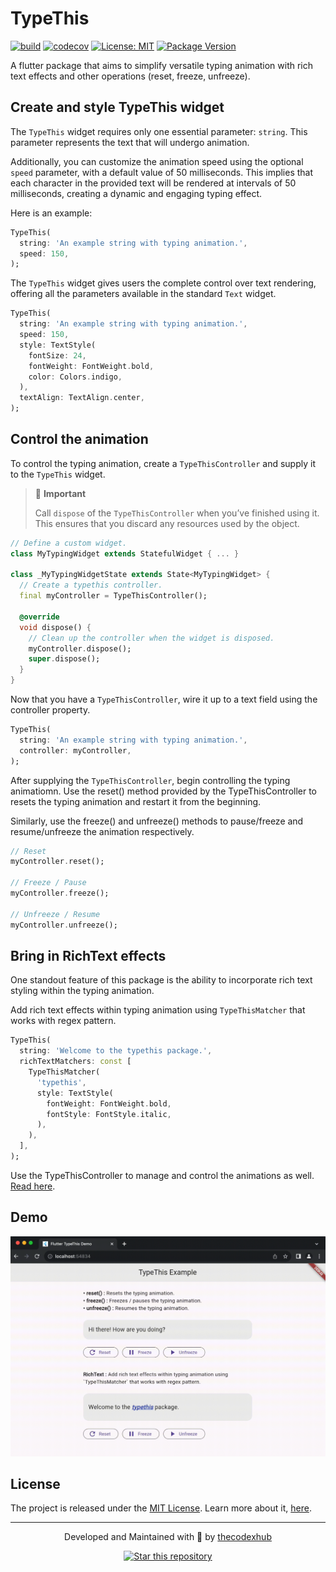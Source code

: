# TypeThis

[![build](https://github.com/thecodexhub/typethis/actions/workflows/main.yml/badge.svg)](https://github.com/thecodexhub/typethis/actions)
[![codecov](https://codecov.io/gh/thecodexhub/typethis/graph/badge.svg?token=7FY2DF2DS1)](https://codecov.io/gh/thecodexhub/typethis)
[![License: MIT](https://img.shields.io/badge/License-MIT-purple.svg)](https://opensource.org/licenses/MIT)
[![Package Version](https://img.shields.io/pub/v/typethis.svg)](https://pub.dev/packages/typethis)

A flutter package that aims to simplify versatile typing animation with rich text effects and other operations (reset, freeze, unfreeze).

## Create and style TypeThis widget

The `TypeThis` widget requires only one essential parameter: `string`. This parameter represents the text that will undergo animation.

Additionally, you can customize the animation speed using the optional `speed` parameter, with a default value of 50 milliseconds. This implies that each character in the provided text will be rendered at intervals of 50 milliseconds, creating a dynamic and engaging typing effect.

Here is an example:

```dart
TypeThis(
  string: 'An example string with typing animation.',
  speed: 150,
);
```

The `TypeThis` widget gives users the complete control over text rendering, offering all the parameters available in the standard `Text` widget.

```dart
TypeThis(
  string: 'An example string with typing animation.',
  speed: 150,
  style: TextStyle(
    fontSize: 24,
    fontWeight: FontWeight.bold,
    color: Colors.indigo,
  ),
  textAlign: TextAlign.center,
);
```

## Control the animation

To control the typing animation, create a `TypeThisController` and supply it to the `TypeThis` widget.

> 📘 **Important**
> 
> Call `dispose` of the `TypeThisController` when you’ve finished using it. This ensures that you discard any resources used by the object.

```dart
// Define a custom widget.
class MyTypingWidget extends StatefulWidget { ... }

class _MyTypingWidgetState extends State<MyTypingWidget> {
  // Create a typethis controller.
  final myController = TypeThisController();

  @override
  void dispose() {
    // Clean up the controller when the widget is disposed.
    myController.dispose();
    super.dispose();
  }
}
```

Now that you have a `TypeThisController`, wire it up to a text field using the controller property.

```dart
TypeThis(
  string: 'An example string with typing animation.',
  controller: myController,
);
```

After supplying the `TypeThisController`, begin controlling the typing animatiomn. Use the reset() method provided by the TypeThisController to resets the typing animation and restart it from the beginning.

Similarly, use the freeze() and unfreeze() methods to pause/freeze and resume/unfreeze the animation respectively.

```dart
// Reset
myController.reset();

// Freeze / Pause
myController.freeze();

// Unfreeze / Resume
myController.unfreeze();
```

## Bring in RichText effects

One standout feature of this package is the ability to incorporate rich text styling within the typing animation.

Add rich text effects within typing animation using `TypeThisMatcher` that works with regex pattern.

```dart
TypeThis(
  string: 'Welcome to the typethis package.',
  richTextMatchers: const [
    TypeThisMatcher(
      'typethis',
      style: TextStyle(
        fontWeight: FontWeight.bold,
        fontStyle: FontStyle.italic,
      ),
    ),
  ],
);
```

Use the TypeThisController to manage and control the animations as well. [Read here](#control-the-animation).

## Demo

[![Demo](demo/typethis.gif)](https://github.com/thecodexhub/typethis)

## License

The project is released under the [MIT License](LICENSE). Learn more about it, [here](https://opensource.org/license/mit/).

---

<p align="center">
  <p align="center">
    Developed and Maintained with 💜 by <a href="https://github.com/thecodexhub">thecodexhub</a>
  </p>
  <p align="center">
    <a href="https://github.com/thecodexhub/typethis">
      <img src="https://img.shields.io/github/stars/thecodexhub/typethis?label=%E2%AD%90%20Star%20this%20repository&color=%23FFBF00" alt="Star this repository">
    </a>
  </p>
</p>
